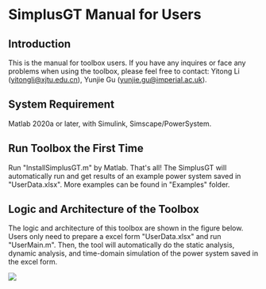# SimplusGT Manual for Users

## Introduction

This is the manual for toolbox users. If you have any inquires or face any problems when using the toolbox, please feel free to contact: Yitong Li (yitongli@xjtu.edu.cn), Yunjie Gu (yunjie.gu@imperial.ac.uk).

## System Requirement

Matlab 2020a or later, with Simulink, Simscape/PowerSystem.

## Run Toolbox the First Time  

Run "InstallSimplusGT.m" by Matlab. That's all! The SimplusGT will automatically run and get results of an example power system saved in "UserData.xlsx". More examples can be found in "Examples" folder.

## Logic and Architecture of the Toolbox

The logic and architecture of this toolbox are shown in the figure below. Users only need to prepare a excel form "UserData.xlsx" and run "UserMain.m". Then, the tool will automatically do the static analysis, dynamic analysis, and time-domain simulation of the power system saved in the excel form.

![](https://raw.githubusercontent.com/Future-Power-Networks/Simplus-Grid-Tool/master/Documentations/Figures/Architecture.png)
